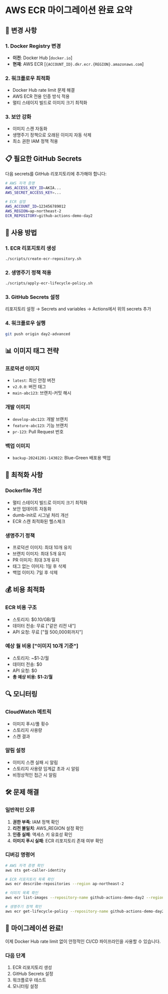 # AWS ECR 마이그레이션 완료 요약

## 🎯 변경 사항

### 1. Docker Registry 변경
- **이전**: Docker Hub [`docker.io`]
- **현재**: AWS ECR [`{ACCOUNT_ID}.dkr.ecr.{REGION}.amazonaws.com`]

### 2. 워크플로우 최적화
- Docker Hub rate limit 문제 해결
- AWS ECR 전용 인증 방식 적용
- 멀티 스테이지 빌드로 이미지 크기 최적화

### 3. 보안 강화
- 이미지 스캔 자동화
- 생명주기 정책으로 오래된 이미지 자동 삭제
- 최소 권한 IAM 정책 적용

## 📋 필요한 GitHub Secrets

다음 secrets를 GitHub 리포지토리에 추가해야 합니다:

```bash
# AWS 자격 증명
AWS_ACCESS_KEY_ID=AKIA...
AWS_SECRET_ACCESS_KEY=...

# ECR 설정
AWS_ACCOUNT_ID=123456789012
AWS_REGION=ap-northeast-2
ECR_REPOSITORY=github-actions-demo-day2
```

## 🚀 사용 방법

### 1. ECR 리포지토리 생성
```bash
./scripts/create-ecr-repository.sh
```

### 2. 생명주기 정책 적용
```bash
./scripts/apply-ecr-lifecycle-policy.sh
```

### 3. GitHub Secrets 설정
리포지토리 설정 → Secrets and variables → Actions에서 위의 secrets 추가

### 4. 워크플로우 실행
```bash
git push origin day2-advanced
```

## 📊 이미지 태그 전략

### 프로덕션 이미지
- `latest`: 최신 안정 버전
- `v2.0.0`: 버전 태그
- `main-abc123`: 브랜치-커밋 해시

### 개발 이미지
- `develop-abc123`: 개발 브랜치
- `feature-abc123`: 기능 브랜치
- `pr-123`: Pull Request 번호

### 백업 이미지
- `backup-20241201-143022`: Blue-Green 배포용 백업

## 🔧 최적화 사항

### Dockerfile 개선
- 멀티 스테이지 빌드로 이미지 크기 최적화
- 보안 업데이트 자동화
- dumb-init로 시그널 처리 개선
- ECR 스캔 최적화된 헬스체크

### 생명주기 정책
- 프로덕션 이미지: 최대 10개 유지
- 브랜치 이미지: 최대 5개 유지
- PR 이미지: 최대 3개 유지
- 태그 없는 이미지: 1일 후 삭제
- 백업 이미지: 7일 후 삭제

## 💰 비용 최적화

### ECR 비용 구조
- 스토리지: $0.10/GB/월
- 데이터 전송: 무료 ["같은 리전 내"]
- API 요청: 무료 ["월 500,000회까지"]

### 예상 월 비용 ["이미지 10개 기준"]
- 스토리지: ~$1-2/월
- 데이터 전송: $0
- API 요청: $0
- **총 예상 비용: $1-2/월**

## 🔍 모니터링

### CloudWatch 메트릭
- 이미지 푸시/풀 횟수
- 스토리지 사용량
- 스캔 결과

### 알림 설정
- 이미지 스캔 실패 시 알림
- 스토리지 사용량 임계값 초과 시 알림
- 비정상적인 접근 시 알림

## 🛠️ 문제 해결

### 일반적인 오류
1. **권한 부족**: IAM 정책 확인
2. **리전 불일치**: AWS_REGION 설정 확인
3. **인증 실패**: 액세스 키 유효성 확인
4. **이미지 푸시 실패**: ECR 리포지토리 존재 여부 확인

### 디버깅 명령어
```bash
# AWS 자격 증명 확인
aws sts get-caller-identity

# ECR 리포지토리 목록 확인
aws ecr describe-repositories --region ap-northeast-2

# 이미지 목록 확인
aws ecr list-images --repository-name github-actions-demo-day2 --region ap-northeast-2

# 생명주기 정책 확인
aws ecr get-lifecycle-policy --repository-name github-actions-demo-day2 --region ap-northeast-2
```

## 🎉 마이그레이션 완료!

이제 Docker Hub rate limit 없이 안정적인 CI/CD 파이프라인을 사용할 수 있습니다.

### 다음 단계
1. ECR 리포지토리 생성
2. GitHub Secrets 설정
3. 워크플로우 테스트
4. 모니터링 설정
